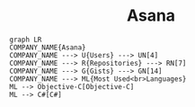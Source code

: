 <h1 align="center">Asana</h1>

```mermaid
graph LR
COMPANY_NAME{Asana}
COMPANY_NAME ---> U{Users} ---> UN[4]
COMPANY_NAME ---> R{Repositories} ---> RN[7]
COMPANY_NAME ---> G{Gists} ---> GN[14]
COMPANY_NAME ---> ML{Most Used<br>Languages}
ML --> Objective-C[Objective-C]
ML --> C#[C#]
```
